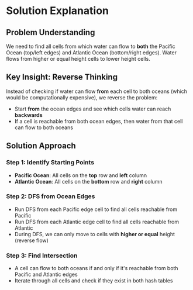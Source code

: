 # Solution Explanation

## Problem Understanding
We need to find all cells from which water can flow to **both** the Pacific Ocean (top/left edges) and Atlantic Ocean (bottom/right edges). Water flows from higher or equal height cells to lower height cells.

## Key Insight: Reverse Thinking
Instead of checking if water can flow **from** each cell to both oceans (which would be computationally expensive), we reverse the problem:
- Start **from** the ocean edges and see which cells water can reach **backwards**
- If a cell is reachable from both ocean edges, then water from that cell can flow to both oceans

## Solution Approach

### Step 1: Identify Starting Points
- **Pacific Ocean**: All cells on the **top** row and **left** column
- **Atlantic Ocean**: All cells on the **bottom** row and **right** column

### Step 2: DFS from Ocean Edges
- Run DFS from each Pacific edge cell to find all cells reachable from Pacific
- Run DFS from each Atlantic edge cell to find all cells reachable from Atlantic
- During DFS, we can only move to cells with **higher or equal** height (reverse flow)

### Step 3: Find Intersection
- A cell can flow to both oceans if and only if it's reachable from both Pacific and Atlantic edges
- Iterate through all cells and check if they exist in both hash tables

